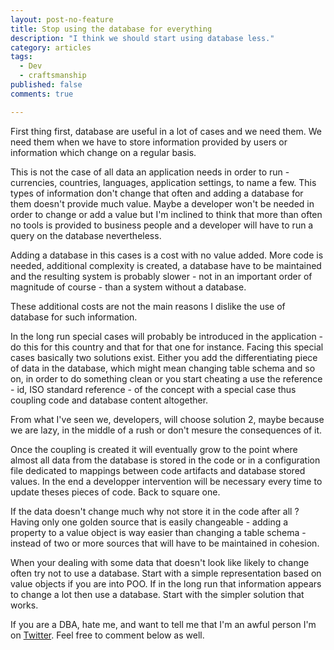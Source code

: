 ```yaml
---
layout: post-no-feature
title: Stop using the database for everything
description: "I think we should start using database less."
category: articles
tags:
  - Dev
  - craftsmanship
published: false
comments: true

---
```


First thing first, database are useful in a lot of cases and we need them. We need them when we have to store information provided by users or information which change on a regular basis.

This is not the case of all data an application needs in order to run - currencies, countries, languages, application settings, to name a few. This types of information don't change that often and adding a database for them doesn't provide much value. Maybe a developer won't be needed in order to change or add a value but I'm inclined to think that more than often no tools is provided to business people and a developer will have to run a query on the database nevertheless. 

Adding a database in this cases is a cost with no value added. More code is needed, additional complexity is created, a database have to be maintained and the resulting system is probably slower - not in an important order of magnitude of course - than a system without a database.

These additional costs are not the main reasons I dislike the use of database for such information.

In the long run special cases will probably be introduced in the application - do this for this country and that for that one for instance. Facing this special cases basically two solutions exist. Either you add the differentiating piece of data in the database, which might mean changing table schema and so on, in order to do something clean or you start cheating a use the reference - id, ISO standard reference - of the concept with a special case thus coupling code and database content altogether.

From what I've seen we, developers, will choose solution 2, maybe because we are lazy, in the middle of a rush or don't mesure the consequences of it.

Once the coupling is created it will eventually grow to the point where almost all data from the database is stored in the code or in a configuration file dedicated to mappings between code artifacts and database stored values. In the end a developper intervention will be necessary every time to update theses pieces of code. Back to square one.

If the data doesn't change much why not store it in the code after all ? Having only one golden source that is easily changeable - adding a property to a value object is way easier than changing a table schema - instead of two or more sources that will have to be maintained in cohesion.

When your dealing with some data that doesn't look like likely to change often try not to use a database. Start with a simple representation based on value objects if you are into POO. If in the long run that information appears to change a lot then use a database. Start with the simpler solution that works.


If you are a DBA, hate me, and want to tell me that I'm an awful person I'm on [Twitter](https://twitter.com/selrahcd). Feel free to comment below as well.